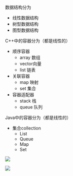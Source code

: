 
数据结构分为

* 线性数据结构
* 树型数据结构
* 图型数据结构


C++中的容器分为（都是线性的）
* 顺序容器
  * array 数组
  * vector向量
  * list 链表
* 关联容器
  * map 映射
  * set 集合
* 容器适配器
  * stack 栈
  * queue 队列


Java中的容器分为（都是线性的）
* 集合collection
  * List
  * Queue
  * Map
  * Set

![](image/2022-11-08-10-51-54.png)

![](image/2022-11-08-10-54-19.png)